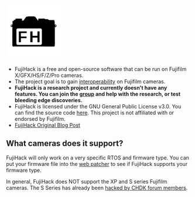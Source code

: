 ![logo](img/fujihack-small.png)

- FujiHack is a free and open-source software that can be run on Fujifilm X/GFX/HS/F/Z/Pro cameras.
- The project goal is to gain [interoperability](https://en.wikipedia.org/wiki/Reverse_engineering#Legality) on Fujifilm cameras.
- **FujiHack is a research project and currently doesn't have any features. You can join the [group](https://discord.com/invite/UZXDktvAZP) and help with the research, or test bleeding edge discoveries.**
- FujiHack is licensed under the GNU General Public License v3.0. You can find the source code [here](https://github.com/fujihack/fujihack). This project is not affiliated with or endorsed by Fujifilm.
- [FujiHack Original Blog Post](https://danielc.dev/blog/hacking-the-fujifilm-digital-cameras)

## What cameras does it support?
FujiHack will only work on a very specific RTOS and firmware type. You can put your firmware file into the [web patcher](https://fujihack.github.io/patcher/) to see if FujiHack supports your firmware type.  

In general, FujiHack does NOT support the XP and S series Fujifilm cameras. The S Series has already been [hacked by CHDK forum members](https://chdk.setepontos.com/index.php?topic=6484.0).
